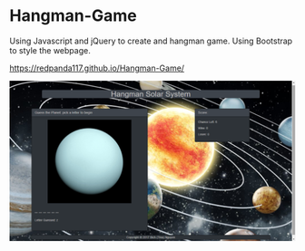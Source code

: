 # Hangman-Game
Using Javascript and jQuery to create and hangman game. Using Bootstrap to style the webpage.

https://redpanda117.github.io/Hangman-Game/

![App starts](assets/images/Screenshot.png)
